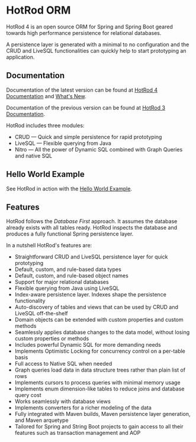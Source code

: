 # HotRod ORM

HotRod 4 is an open source ORM for Spring and Spring Boot geared towards high performance persistence for relational databases.

A persistence layer is generated with a minimal to no configuration and the CRUD and LiveSQL functionalities
can quickly help to start prototyping an application.


## Documentation

Documentation of the latest version can be found at [HotRod 4 Documentation](./hotrod-project/docs/docs-4/README.md)
and [What's New](hotrod-project/docs/docs-4/whats-new.md).

Documentation of the previous version can be found at [HotRod 3 Documentation](hotrod-project/docs/docs-3.4/README.md).

HotRod includes three modules:

- CRUD &mdash; Quick and simple persistence for rapid prototyping
- LiveSQL &mdash; Flexible querying from Java
- Nitro &mdash; All the power of Dynamic SQL combined with Graph Queries and native SQL


## Hello World Example

See HotRod in action with the [Hello World Example](hotrod-project/docs/docs-4/guides/hello-world.md).


## Features

HotRod follows the *Database First* approach. It assumes the database already exists with all 
tables ready. HotRod inspects the database and produces a fully functional
Spring persistence layer.

In a nutshell HotRod's features are:

- Straightforward CRUD and LiveSQL persistence layer for quick prototyping
- Default, custom, and rule-based data types
- Default, custom, and rule-based object names
- Support for major relational databases
- Flexible querying from Java using LiveSQL
- Index-aware persistence layer. Indexes shape the persistence functionality
- Auto-discovery of tables and views that can be used by CRUD and LiveSQL off-the-shelf
- Domain objects can be extended with custom properties and custom methods
- Seamlessly applies database changes to the data model, without losing custom properties or methods
- Includes powerful Dynamic SQL for more demanding needs
- Implements Optimistic Locking for concurrency control on a per-table basis
- Full access to Native SQL when needed
- Graph queries load data in data structure trees rather than plain list of rows
- Implements cursors to process queries with minimal memory usage
- Implements enum dimension-like tables to reduce joins and database query cost
- Works seamlessly with database views
- Implements converters for a richer modeling of the data
- Fully integrated with Maven builds, Maven persistence layer generation, and Maven arquetype
- Tailored for Spring and String Boot projects to gain access to all their 
features such as transaction management and AOP

